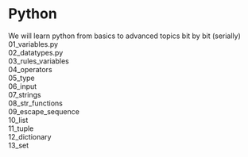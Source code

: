 # Python
We will learn python from basics to advanced topics bit by bit (serially) <br>
01_variables.py <br>
02_datatypes.py <br>
03_rules_variables <br>
04_operators <br>
05_type <br>
06_input <br>
07_strings <br>
08_str_functions <br>
09_escape_sequence <br>
10_list <br>
11_tuple <br>
12_dictionary <br>
13_set <br>
